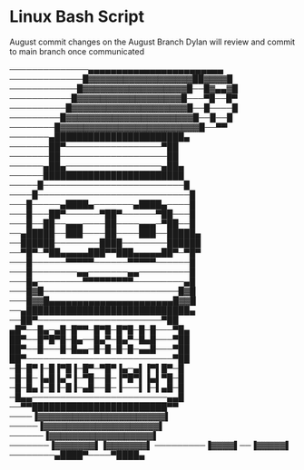 # Linux Bash Script

August commit changes on the August Branch
Dylan will review and commit to main branch once communicated

──────────────▄▄▄▄▄▄▄▄▄▄▄▄▄▄▄▄▄▄▄▄▄▄▄▄
─────────────█▓▓▓▓▓▓▓▓▓▓▓▓▓▓▓▓▓▓██▓▓▓▓█
────────────█▓▓▓▓▓▓▓▓▓▓▓▓▓▓▓▓▓▓█──█▓▄▄▓█
───────────█▓▓▓▓▓▓▓▓▓▓▓▓▓▓▓▓▓▓█───▀█──█▀
──────────█▓▓▓▓▓▓▓▓▓▓▓▓▓▓▓▓▓▓▓▓█──█────█
─────────█▓▓▓▓▓▓▓▓▓▓▓▓▓▓▓▓▓▓▓▓▓▓█──█──█
────────█▓▓▓▓▓▓▓▓▓▓▓▓▓▓▓▓▓▓▓▓▓▓▓▓█──▀▀
───────▄███████████████████████▄
───────██▀─────────────────▀██
───────██───────────────────██
──────▄██▄─────────────────▄██▄
──────█████████████████████████
─────█─────────────────────────█
────█───────────────────────────█
───█─────▄████▄───────▄████▄────█
───█───██▀──────▀██▀──────▀██───█
───█──██──▄▄▄────██────▄▄▄─▀██──█
──▄█████──███────██────███──█████▄
──██████────────████────────██████
──▀█▀─▀██▄▄▄▄▄███▀▀███▄▄▄▄▄██▀─▀█▀
───█──────▀▀▀▀▀──────▀▀▀▀▀──────█
───█────────▄▄───────▄▄─────────█
───█▄────────▀▀▀▀▀▀▀▀▀─────────▄█
───█▓█────────────────────────█▓█
───█▓▓█▄▄▄▄▄▄▄▄▄▄▄▄▄▄▄▄▄▄▄▄▄▄█▓▓█
──▄█████████████████████████████▄
──██▀──────────────────────▀██
▄█▀──█▄─▄█─█▀▀─█▀█─█▀█─█─█───▀█▄
██▀──█▀█▀█─█▄──█▄▀─█▄▀─█▄█───▀██
██▀──█───█─█▄▄─█─█─█─█─▄▄█───▀██
██▀──────────────────────────▀██
─█─█▀▐─█▐▀█▐─█▀─▀█▀▐▄─▄▌▐▀▌█▀─█
─█─█─▐▄█▐▄▀▐─▀█──█─▐▀█▀▌▐▄▌▀█─█
─█─█▄▐─█▐─█▐─▄█──█─▐───▌▐─▌▄█─█
─█▄▄────────────────────────▄▄█
──▀▀████████████████████████▀▀
────▐▓▓▓▓▓▓▓▓▓▓▓▓▓▓▓▓▓▓▓▓▓▓▌
─────▐▓▓▓▓▓▓▓▓▓▓▓▓▓▓▓▓▓▓▓▓▌
──────▐▓▓▓▓▓▓▓▓▓▓▓▓▓▓▓▓▓▓▌
───────▐▓▓▓▓▓▓▓▌▐▓▓▓▓▓▓▓▌
─────────▐▓▓▓▓▌──▐▓▓▓▓▓▌
────────▄████▀────▀████▄
